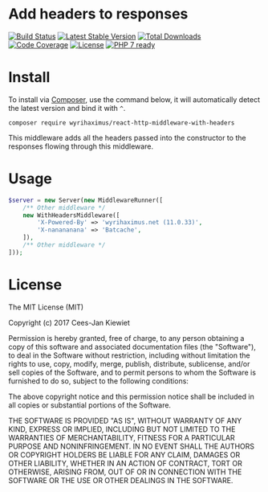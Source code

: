# Add headers to responses

[![Build Status](https://travis-ci.org/WyriHaximus/reactphp-http-middleware-with-headers.svg?branch=master)](https://travis-ci.org/WyriHaximus/reactphp-http-middleware-with-headers)
[![Latest Stable Version](https://poser.pugx.org/WyriHaximus/react-http-middleware-with-headers/v/stable.png)](https://packagist.org/packages/WyriHaximus/react-http-middleware-with-headers)
[![Total Downloads](https://poser.pugx.org/WyriHaximus/react-http-middleware-with-headers/downloads.png)](https://packagist.org/packages/WyriHaximus/react-http-middleware-with-headers)
[![Code Coverage](https://scrutinizer-ci.com/g/WyriHaximus/reactphp-http-middleware-with-headers/badges/coverage.png?b=master)](https://scrutinizer-ci.com/g/WyriHaximus/reactphp-http-middleware-with-headers/?branch=master)
[![License](https://poser.pugx.org/WyriHaximus/react-http-middleware-with-headers/license.png)](https://packagist.org/packages/WyriHaximus/react-http-middleware-with-headers)
[![PHP 7 ready](http://php7ready.timesplinter.ch/WyriHaximus/reactphp-http-middleware-with-headers/badge.svg)](https://travis-ci.org/WyriHaximus/reactphp-http-middleware-with-headers)

# Install

To install via [Composer](http://getcomposer.org/), use the command below, it will automatically detect the latest version and bind it with `^`.

```
composer require wyrihaximus/react-http-middleware-with-headers
```

This middleware adds all the headers passed into the constructor to the responses flowing through this middleware.

# Usage

```php
$server = new Server(new MiddlewareRunner([
    /** Other middleware */
    new WithHeadersMiddleware([
        'X-Powered-By' => 'wyrihaximus.net (11.0.33)',
        'X-nanananana' => 'Batcache',
    ]),
    /** Other middleware */
]));
```

# License

The MIT License (MIT)

Copyright (c) 2017 Cees-Jan Kiewiet

Permission is hereby granted, free of charge, to any person obtaining a copy
of this software and associated documentation files (the "Software"), to deal
in the Software without restriction, including without limitation the rights
to use, copy, modify, merge, publish, distribute, sublicense, and/or sell
copies of the Software, and to permit persons to whom the Software is
furnished to do so, subject to the following conditions:

The above copyright notice and this permission notice shall be included in all
copies or substantial portions of the Software.

THE SOFTWARE IS PROVIDED "AS IS", WITHOUT WARRANTY OF ANY KIND, EXPRESS OR
IMPLIED, INCLUDING BUT NOT LIMITED TO THE WARRANTIES OF MERCHANTABILITY,
FITNESS FOR A PARTICULAR PURPOSE AND NONINFRINGEMENT. IN NO EVENT SHALL THE
AUTHORS OR COPYRIGHT HOLDERS BE LIABLE FOR ANY CLAIM, DAMAGES OR OTHER
LIABILITY, WHETHER IN AN ACTION OF CONTRACT, TORT OR OTHERWISE, ARISING FROM,
OUT OF OR IN CONNECTION WITH THE SOFTWARE OR THE USE OR OTHER DEALINGS IN THE
SOFTWARE.
